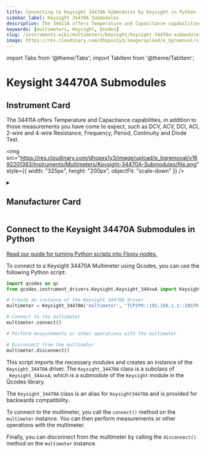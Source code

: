 ```yaml
---
title: Connecting to Keysight 34470A Submodules by Keysight in Python
sidebar_label: Keysight 34470A Submodules
description: The 34411A offers Temperature and Capacitance capabilities, in addition to those measurements you have come to expect, such as DCV, ACV, DCI, ACI, 2-wire and 4-wire Resistance, Frequency, Period, Continuity and Diode Test.
keywords: [multimeters, Keysight, Qcodes]
slug: /instruments-wiki/multimeters/keysight/keysight-34470a-submodules
image: https://res.cloudinary.com/dhopxs1y3/image/upload/e_bgremoval/v1692201363/Instruments/Multimeters/Keysight-34470A-Submodules/file.png
---
```


import Tabs from '@theme/Tabs';
import TabItem from '@theme/TabItem';

# Keysight 34470A Submodules

## Instrument Card

<div className="flex">

<div>

The 34411A offers Temperature and Capacitance capabilities, in addition to those measurements you have come to expect, such as DCV, ACV, DCI, ACI, 2-wire and 4-wire Resistance, Frequency, Period, Continuity and Diode Test.

</div>

<img src="https://res.cloudinary.com/dhopxs1y3/image/upload/e_bgremoval/v1692201363/Instruments/Multimeters/Keysight-34470A-Submodules/file.png" style={{ width: "325px", height: "200px", objectFit: "scale-down" }} />

</div>

<details>
<summary><h2>Manufacturer Card</h2></summary>

<img src="https://res.cloudinary.com/dhopxs1y3/image/upload/e_bgremoval/v1692125973/Instruments/Vendor%20Logos/Keysight.png" style={{ width: "100%", height: "170px",objectFit: "scale-down" }} />

Keysight Technologies, or Keysight, is an American company that manufactures electronics test and measurement equipment and software. <a href="https://www.keysight.com/us/en/home.html">Website</a>.

<ul>
  <li>Headquarters: USA</li>
  <li>Yearly Revenue (millions, USD): 5420.0</li>
</ul>
</details>

## Connect to the Keysight 34470A Submodules in Python

[Read our guide for turning Python scripts into Flojoy nodes.](https://docs.flojoy.ai/custom-nodes/creating-custom-node/)
<Tabs>
<TabItem value="Qcodes" label="Qcodes">

To connect to a Keysight 34470A Multimeter using Qcodes, you can use the following Python script:

```python
import qcodes as qc
from qcodes.instrument_drivers.Keysight.Keysight_344xxA import Keysight_34470A

# Create an instance of the Keysight 34470A driver
multimeter = Keysight_34470A('multimeter', 'TCPIP0::192.168.1.1::INSTR')

# Connect to the multimeter
multimeter.connect()

# Perform measurements or other operations with the multimeter

# Disconnect from the multimeter
multimeter.disconnect()
```

This script imports the necessary modules and creates an instance of the `Keysight_34470A` driver. The `Keysight_34470A` class is a subclass of `_Keysight_344xxA`, which is a submodule of the `Keysight` module in the Qcodes library.

The `Keysight_34470A` class is an alias for `Keysight34470A` and is provided for backwards compatibility.

To connect to the multimeter, you call the `connect()` method on the `multimeter` instance. You can then perform measurements or other operations with the multimeter.

Finally, you can disconnect from the multimeter by calling the `disconnect()` method on the `multimeter` instance.

</TabItem>
</Tabs>